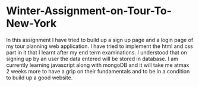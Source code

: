 # Winter-Assignment-on-Tour-To-New-York

In this assignment I have tried to build up a sign up page and a login page of my tour planning web application. I have tried to implement the html and css part in it that I learnt after my end term examinations. I understood that on signing up by an user the data entered will be stored in database. I am currently learning javascript along with mongoDB and it will take me atmax 2 weeks more to have a grip on their fundamentals and to be in a condition to build up a good website.
